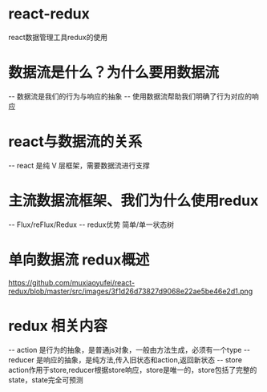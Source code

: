 # react-redux
react数据管理工具redux的使用

# 数据流是什么？为什么要用数据流
 -- 数据流是我们的行为与响应的抽象
 -- 使用数据流帮助我们明确了行为对应的响应
# react与数据流的关系
  -- react 是纯 V 层框架，需要数据流进行支撑
# 主流数据流框架、我们为什么使用redux
  -- Flux/reFlux/Redux
  -- redux优势  简单/单一状态树
# 单向数据流 redux概述
  https://github.com/muxiaoyufei/react-redux/blob/master/src/images/3f1d26d73827d9068e22ae5be46e2d1.png
  
# redux 相关内容
  -- action 是行为的抽象，是普通js对象，一般由方法生成，必须有一个type
  -- reducer 是响应的抽象，是纯方法,传入旧状态和action,返回新状态
  -- store action作用于store,reducer根据store响应，store是唯一的，store包括了完整的state，state完全可预测
    